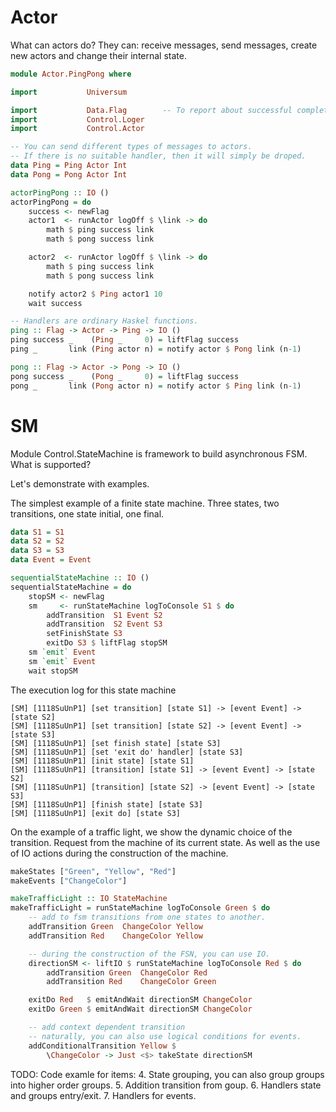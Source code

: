 
# Actor

What can actors do? They can: receive messages, send messages, create new actors and change their internal state.

```haskell
module Actor.PingPong where

import           Universum

import           Data.Flag        -- To report about successful completion.
import           Control.Loger
import           Control.Actor

-- You can send different types of messages to actors.
-- If there is no suitable handler, then it will simply be droped.
data Ping = Ping Actor Int
data Pong = Pong Actor Int

actorPingPong :: IO ()
actorPingPong = do
    success <- newFlag
    actor1  <- runActor logOff $ \link -> do
        math $ ping success link
        math $ pong success link

    actor2  <- runActor logOff $ \link -> do
        math $ ping success link
        math $ pong success link

    notify actor2 $ Ping actor1 10
    wait success

-- Handlers are ordinary Haskel functions.
ping :: Flag -> Actor -> Ping -> IO ()
ping success _    (Ping _     0) = liftFlag success
ping _       link (Ping actor n) = notify actor $ Pong link (n-1)

pong :: Flag -> Actor -> Pong -> IO ()
pong success _    (Pong _     0) = liftFlag success
pong _       link (Pong actor n) = notify actor $ Ping link (n-1)

```

# SM

Module Control.StateMachine is framework to build asynchronous FSM. What is supported?

Let's demonstrate with examples.

The simplest example of a finite state machine. Three states, two transitions, one state initial, one final.

```haskell
data S1 = S1
data S2 = S2
data S3 = S3
data Event = Event

sequentialStateMachine :: IO ()
sequentialStateMachine = do
    stopSM <- newFlag
    sm     <- runStateMachine logToConsole S1 $ do
        addTransition  S1 Event S2
        addTransition  S2 Event S3
        setFinishState S3
        exitDo S3 $ liftFlag stopSM
    sm `emit` Event
    sm `emit` Event
    wait stopSM
```

The execution log for this state machine

```
[SM] [1118SuUnP1] [set transition] [state S1] -> [event Event] -> [state S2]
[SM] [1118SuUnP1] [set transition] [state S2] -> [event Event] -> [state S3]
[SM] [1118SuUnP1] [set finish state] [state S3]
[SM] [1118SuUnP1] [set 'exit do' handler] [state S3]
[SM] [1118SuUnP1] [init state] [state S1]
[SM] [1118SuUnP1] [transition] [state S1] -> [event Event] -> [state S2]
[SM] [1118SuUnP1] [transition] [state S2] -> [event Event] -> [state S3]
[SM] [1118SuUnP1] [finish state] [state S3]
[SM] [1118SuUnP1] [exit do] [state S3]
```

On the example of a traffic light, we show the dynamic choice of the transition.
Request from the machine of its current state.
As well as the use of IO actions during the construction of the machine.

```haskell
makeStates ["Green", "Yellow", "Red"]
makeEvents ["ChangeColor"]

makeTrafficLight :: IO StateMachine
makeTrafficLight = runStateMachine logToConsole Green $ do
    -- add to fsm transitions from one states to another.
    addTransition Green  ChangeColor Yellow
    addTransition Red    ChangeColor Yellow

    -- during the construction of the FSN, you can use IO.
    directionSM <- liftIO $ runStateMachine logToConsole Red $ do
        addTransition Green  ChangeColor Red
        addTransition Red    ChangeColor Green

    exitDo Red   $ emitAndWait directionSM ChangeColor
    exitDo Green $ emitAndWait directionSM ChangeColor

    -- add context dependent transition
    -- naturally, you can also use logical conditions for events.
    addConditionalTransition Yellow $
        \ChangeColor -> Just <$> takeState directionSM
```

TODO: Code examle for items:
4. State grouping, you can also group groups into higher order groups.
5. Addition transition from goup.
6. Handlers state and groups entry/exit.
7. Handlers for events.